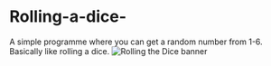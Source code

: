 # Rolling-a-dice-
A simple programme where you can get a random number from 1-6. Basically like rolling a dice.
![Rolling the Dice banner](https://user-images.githubusercontent.com/72771758/131239002-05a8b87b-f62b-4d18-b518-185ea554eea6.jpg)
